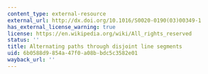 ```yaml
---
content_type: external-resource
external_url: http://dx.doi.org/10.1016/S0020-0190(03)00349-1
has_external_license_warning: true
license: https://en.wikipedia.org/wiki/All_rights_reserved
status: ''
title: Alternating paths through disjoint line segments
uid: 6b0588d9-854a-47f0-a08b-bdc5c3582e01
wayback_url: ''
---
```

